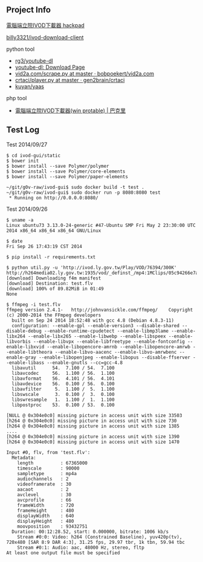 ## Project Info
 
[電腦端立院IVOD下載器 hackpad](https://g0v.hackpad.com/IVOD-KdTs5gZb3yw)

[billy3321/ivod-download-client](https://github.com/billy3321/ivod-download-client)

python tool

* [rg3/youtube-dl](https://github.com/rg3/youtube-dl)
* [youtube-dl: Download Page](http://rg3.github.io/youtube-dl/download.html)
* [vid2a.com/scrape.py at master · bobpoekert/vid2a.com](https://github.com/bobpoekert/vid2a.com/blob/master/scrape.py)
* [crtaci/player.py at master · gen2brain/crtaci](https://github.com/gen2brain/crtaci/blob/master/frontend/python/crtaci/player.py)
* [kuyan/yaas](https://github.com/kuyan/yaas)

php tool

* [電腦端立院IVOD下載器(win protable) | 巴克里](http://jangmt.com/?p=108)

## Test Log

Test 2014/09/27

```
$ cd ivod-gui/static
$ bower init
$ bower install --save Polymer/polymer
$ bower install --save Polymer/core-elements
$ bower install --save Polymer/paper-elements

~/git/g0v-raw/ivod-gui$ sudo docker build -t test .
~/git/g0v-raw/ivod-gui$ sudo docker run -p 8080:8080 test
 * Running on http://0.0.0.0:8080/
```

Test 2014/09/26

```
$ uname -a
Linux ubuntu73 3.13.0-24-generic #47-Ubuntu SMP Fri May 2 23:30:00 UTC 2014 x86_64 x86_64 x86_64 GNU/Linux

$ date
Fri Sep 26 17:43:19 CST 2014

$ pip install -r requirements.txt

$ python util.py -u 'http://ivod.ly.gov.tw/Play/VOD/76394/300K'
http://h264media02.ly.gov.tw:1935/vod/_definst_/mp4:1MClips/05c94266e7aa0e4db3a5855ca79d0940b078379004037ca3ff7bf629664a15217a943fd3a9a74f9e.mp4/manifest.f4m
[download] Downloading f4m manifest
[download] Destination: test.flv
[download] 100% of 89.82MiB in 01:49
None

$ ffmpeg -i test.flv
ffmpeg version 2.4.1-   http://johnvansickle.com/ffmpeg/    Copyright (c) 2000-2014 the FFmpeg developers
  built on Sep 24 2014 18:52:48 with gcc 4.8 (Debian 4.8.3-11)
  configuration: --enable-gpl --enable-version3 --disable-shared --disable-debug --enable-runtime-cpudetect --enable-libmp3lame --enable-libx264 --enable-libx265 --enable-libwebp --enable-libspeex --enable-libvorbis --enable-libvpx --enable-libfreetype --enable-fontconfig --enable-libxvid --enable-libopencore-amrnb --enable-libopencore-amrwb --enable-libtheora --enable-libvo-aacenc --enable-libvo-amrwbenc --enable-gray --enable-libopenjpeg --enable-libopus --disable-ffserver --enable-libass --enable-gnutls --cc=gcc-4.8
  libavutil      54.  7.100 / 54.  7.100
  libavcodec     56.  1.100 / 56.  1.100
  libavformat    56.  4.101 / 56.  4.101
  libavdevice    56.  0.100 / 56.  0.100
  libavfilter     5.  1.100 /  5.  1.100
  libswscale      3.  0.100 /  3.  0.100
  libswresample   1.  1.100 /  1.  1.100
  libpostproc    53.  0.100 / 53.  0.100
  
[NULL @ 0x304e0c0] missing picture in access unit with size 33503
[h264 @ 0x304e0c0] missing picture in access unit with size 730
[h264 @ 0x304e0c0] missing picture in access unit with size 1385
....
[h264 @ 0x304e0c0] missing picture in access unit with size 1390
[h264 @ 0x304e0c0] missing picture in access unit with size 1470

Input #0, flv, from 'test.flv':
  Metadata:
    length          : 67365000
    timescale       : 90000
    sampletype      : mp4a
    audiochannels   : 2
    videoframerate  : 30
    aacaot          : 2
    avclevel        : 30
    avcprofile      : 66
    frameWidth      : 720
    frameHeight     : 480
    displayWidth    : 640
    displayHeight   : 480
    moovposition    : 93432751
  Duration: 00:12:28.52, start: 0.000000, bitrate: 1006 kb/s
    Stream #0:0: Video: h264 (Constrained Baseline), yuv420p(tv), 720x480 [SAR 8:9 DAR 4:3], 31.25 fps, 29.97 tbr, 1k tbn, 59.94 tbc
    Stream #0:1: Audio: aac, 48000 Hz, stereo, fltp
At least one output file must be specified
```